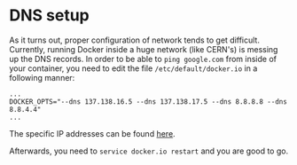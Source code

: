 DNS setup
=========

As it turns out, proper configuration of network tends to get difficult.
Currently, running Docker inside a huge network (like CERN's) is messing up the
DNS records. In order to be able to `ping google.com` from inside of your
container, you need to edit the file `/etc/default/docker.io` in a following 
manner:
```
...
DOCKER_OPTS="--dns 137.138.16.5 --dns 137.138.17.5 --dns 8.8.8.8 --dns 8.8.4.4"
...
```
The specific IP addresses can be found
[here](http://service-dns.web.cern.ch/service-dns/cerndns.asp).

Afterwards, you need to `service docker.io restart` and you are good to go.

